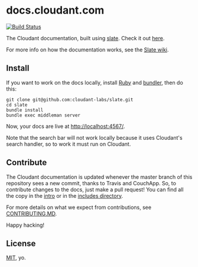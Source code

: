 # docs.cloudant.com

[![Build Status](https://travis-ci.org/cloudant-labs/slate.png?branch=master)](https://travis-ci.org/cloudant-labs/slate)

The Cloudant documentation, built using [slate](https://github.com/tripit/slate). Check it out [here](https://garbados.cloudant.com/api-ref/_design/couchapp/_rewrite).

For more info on how the documentation works, see the [Slate wiki][].

## Install

If you want to work on the docs locally, install [Ruby](https://www.ruby-lang.org/en/) and [bundler](http://bundler.io/), then do this:

    git clone git@github.com:cloudant-labs/slate.git
    cd slate
    bundle install
    bundle exec middleman server

Now, your docs are live at <http://localhost:4567/>.

Note that the search bar will not work locally because it uses Cloudant's search handler, so to work it must run on Cloudant.

## Contribute

The Cloudant documentation is updated whenever the master branch of this repository sees a new commit, thanks to Travis and CouchApp. So, to contribute changes to the docs, just make a pull request! You can find all the copy in the [intro][] or in the [includes directory][]. 

For more details on what we expect from contributions, see [CONTRIBUTING.MD](https://github.com/cloudant-labs/slate/blob/master/CONTRIBUTING.md).

Happy hacking!

## License

[MIT](http://opensource.org/licenses/MIT), yo.

[intro]: https://github.com/cloudant-labs/slate/blob/master/source/index.md
[includes directory]: https://github.com/cloudant-labs/slate/tree/master/source/includes
[Slate wiki]: https://github.com/tripit/slate/wiki